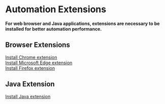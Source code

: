 # Automation Extensions

**For web browser and Java applications, extensions are necessary to be installed for better automation performance.**

## Browser Extensions

[Install Chrome extension](./chromeextension.md)  
[Install Microsoft Edge extension](./edgeextension.md)  
[Install Firefox extension](./firefoxextension.md)  


## Java Extension

[Install Java extension](./javaextension.md)  